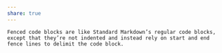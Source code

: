 ```yaml
---
share: true
---
```


``` Fenced code blocks are like Standard Markdown’s regular code blocks, except that they’re not indented and instead rely on start and end fence lines to delimit the code block. ```



